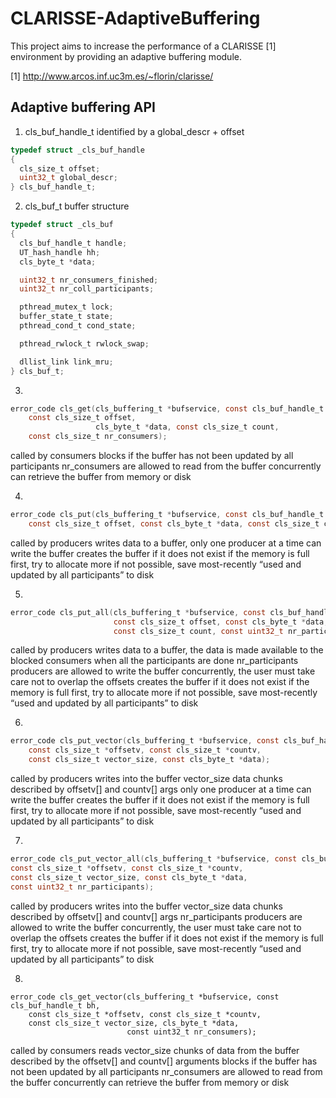 # CLARISSE-AdaptiveBuffering

This project aims to increase the performance of a CLARISSE [1] environment by
providing an adaptive buffering module.


[1] http://www.arcos.inf.uc3m.es/~florin/clarisse/

## Adaptive buffering API


1. cls_buf_handle_t
identified by a global_descr + offset

```C
typedef struct _cls_buf_handle
{
  cls_size_t offset;
  uint32_t global_descr;
} cls_buf_handle_t;
```

2. cls_buf_t 
buffer structure

```C
typedef struct _cls_buf
{
  cls_buf_handle_t handle;
  UT_hash_handle hh;
  cls_byte_t *data;

  uint32_t nr_consumers_finished;
  uint32_t nr_coll_participants;

  pthread_mutex_t lock;
  buffer_state_t state;
  pthread_cond_t cond_state;

  pthread_rwlock_t rwlock_swap;

  dllist_link link_mru;
} cls_buf_t;
```

3. 
```C
error_code cls_get(cls_buffering_t *bufservice, const cls_buf_handle_t bh,
    const cls_size_t offset,
                   cls_byte_t *data, const cls_size_t count,
    const cls_size_t nr_consumers);
```

called by consumers
blocks if the buffer has not been updated by all participants
nr_consumers are allowed to read from the buffer concurrently
can retrieve the buffer from memory or disk

4. 
```C
error_code cls_put(cls_buffering_t *bufservice, const cls_buf_handle_t bh,
    const cls_size_t offset, const cls_byte_t *data, const cls_size_t count);
```

called by producers
writes data to a buffer, only one producer at a time can write the buffer
creates the buffer if it does not exist
if the memory is full
first, try to allocate more
if not possible, save most-recently “used and updated by all participants” to disk


5. 
```C
error_code cls_put_all(cls_buffering_t *bufservice, const cls_buf_handle_t bh,
                       const cls_size_t offset, const cls_byte_t *data,
                       const cls_size_t count, const uint32_t nr_participants);
```

called by producers
writes data to a buffer, the data is made available to the blocked consumers when all the participants are done
nr_participants producers are allowed to write the buffer concurrently, the user must take care not to overlap the offsets
creates the buffer if it does not exist
if the memory is full
first, try to allocate more
if not possible, save most-recently “used and updated by all participants” to disk

6. 
```C
error_code cls_put_vector(cls_buffering_t *bufservice, const cls_buf_handle_t bh,
    const cls_size_t *offsetv, const cls_size_t *countv,
    const cls_size_t vector_size, const cls_byte_t *data);
```

called by producers
writes into the buffer vector_size data chunks described by offsetv[] and countv[] args
only one producer at a time can write the buffer
creates the buffer if it does not exist
if the memory is full
first, try to allocate more
if not possible, save most-recently “used and updated by all participants” to disk


7. 
```C
error_code cls_put_vector_all(cls_buffering_t *bufservice, const cls_buf_handle_t bh,
const cls_size_t *offsetv, const cls_size_t *countv,
const cls_size_t vector_size, const cls_byte_t *data,
const uint32_t nr_participants);
```

called by producers
writes into the buffer vector_size data chunks described by offsetv[] and countv[] args
nr_participants producers are allowed to write the buffer concurrently, the user must take care not to overlap the offsets
creates the buffer if it does not exist
if the memory is full
first, try to allocate more
if not possible, save most-recently “used and updated by all participants” to disk



8. 
```
error_code cls_get_vector(cls_buffering_t *bufservice, const cls_buf_handle_t bh,
    const cls_size_t *offsetv, const cls_size_t *countv,
    const cls_size_t vector_size, cls_byte_t *data,
                          const uint32_t nr_consumers);
```
 
called by consumers
reads vector_size chunks of data from the buffer described by the offsetv[] and countv[] arguments
blocks if the buffer has not been updated by all participants
nr_consumers are allowed to read from the buffer concurrently
can retrieve the buffer from memory or disk


